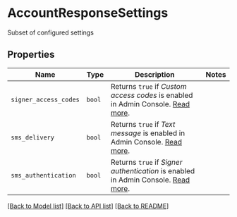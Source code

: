 # AccountResponseSettings

Subset of configured settings

## Properties
Name | Type | Description | Notes
------------ | ------------- | ------------- | -------------
| `signer_access_codes` | ```bool``` |  Returns `true` if _Custom access codes_ is enabled in Admin Console. [Read more](https://developers.hellosign.com/docs/sms-tools/walkthrough).  |  |
| `sms_delivery` | ```bool``` |  Returns `true` if _Text message_ is enabled in Admin Console. [Read more](https://developers.hellosign.com/docs/sms-tools/walkthrough).  |  |
| `sms_authentication` | ```bool``` |  Returns `true` if _Signer authentication_ is enabled in Admin Console. [Read more](https://developers.hellosign.com/docs/sms-tools/walkthrough).  |  |

[[Back to Model list]](../README.md#documentation-for-models) [[Back to API list]](../README.md#documentation-for-api-endpoints) [[Back to README]](../README.md)


